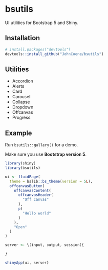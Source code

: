 <!-- badges: start -->
<!-- badges: end -->

# bsutils

UI utilities for Bootstrap 5 and Shiny.

## Installation

``` r
# install.packages("devtools")
devtools::install_github("JohnCoene/bsutils")
```

## Utilities

- Accordion
- Alerts
- Card
- Carousel
- Collapse
- Dropdown
- Offcanvas
- Progress

## Example

Run `bsutils::gallery()` for a demo.

Make sure you use __Bootstrap version 5__.

```r
library(shiny)
library(bsutils)

ui <- fluidPage(
  theme = bslib::bs_theme(version = 5L),
  offcanvasButton(
    offcanvasContent(
      offcanvasHeader(
        "Off canvas"
      ),
      p(
        "Hello world"
      )
    ),
    "Open"
  )
)

server <- \(input, output, session){

}

shinyApp(ui, server)
```
